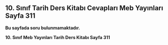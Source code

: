 ## 10. Sınıf Tarih Ders Kitabı Cevapları Meb Yayınları Sayfa 311

**Bu sayfada soru bulunmamaktadır.**

**10. Sınıf Meb Yayınları Tarih Ders Kitabı Sayfa 311**